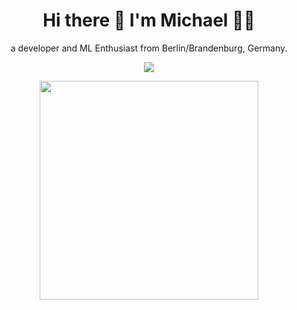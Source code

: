 


<h1 align='center'>
  Hi there 👋 I'm Michael 👨‍💻
</h1>

<p align='center'>
  a developer and ML Enthusiast from Berlin/Brandenburg, Germany.
</p>

<p align='center'>
  <a href="http://www.linkedin.com/in/michael-s-a911a1164">
    <img src="https://img.shields.io/badge/linkedin-%230077B5.svg?&style=for-the-badge&logo=linkedin&logoColor=white" />
  </a>
  
</p>

<p align='center'>
  <a href="#"><img src="https://github-readme-stats.vercel.app/api?username=MichaelSchwabe&show_icons=true&count_private=true&theme=dark" width="350"></a>
</p>




<!--
### Hi there 👋
**MichaelSchwabe/MichaelSchwabe** is a ✨ _special_ ✨ repository because its `README.md` (this file) appears on your GitHub profile.
Here are some ideas to get you started:

- 🔭 I’m currently working on ...
- 🌱 I’m currently learning ...
- 👯 I’m looking to collaborate on ...
- 🤔 I’m looking for help with ...
- 💬 Ask me about ...
- 📫 How to reach me: ...
- 😄 Pronouns: ...
- ⚡ Fun fact: ...
-->
